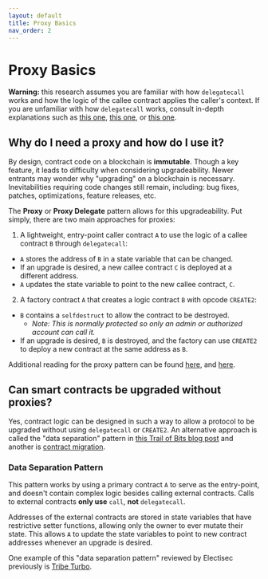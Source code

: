 ```yaml
---
layout: default
title: Proxy Basics
nav_order: 2
---
```


# Proxy Basics

**Warning:** this research assumes you are familiar with how `delegatecall` works and how the logic of the callee contract applies the caller's context. If you are unfamiliar with how `delegatecall` works, consult in-depth explanations such as [this one](https://medium.com/coinmonks/delegatecall-calling-another-contract-function-in-solidity-b579f804178c), [this one](https://blog.openzeppelin.com/ethereum-in-depth-part-1-968981e6f833/), or [this one](https://docs.soliditylang.org/en/latest/introduction-to-smart-contracts.html#delegatecall-and-libraries).

## Why do I need a proxy and how do I use it?

By design, contract code on a blockchain is **immutable**. Though a key feature, it leads to difficulty when considering upgradeability. Newer entrants may wonder why "upgrading" on a blockchain is necessary. Inevitabilities requiring code changes still remain, including: bug fixes, patches, optimizations, feature releases, etc.

The **Proxy** or **Proxy Delegate** pattern allows for this upgradeability. Put simply, there are two main approaches for proxies:

1. A lightweight, entry-point caller contract `A` to use the logic of a callee contract `B` through `delegatecall`:
- `A` stores the address of `B` in a state variable that can be changed. 
- If an upgrade is desired, a new callee contract `C` is deployed at a different address.
- `A` updates the state variable to point to the new callee contract, `C`.

2. A factory contract `A` that creates a logic contract `B` with opcode `CREATE2`:
- `B` contains a `selfdestruct` to allow the contract to be destroyed. 
  - *Note: This is normally protected so only an admin or authorized account can call it.*
- If an upgrade is desired, `B` is destroyed, and the factory can use `CREATE2` to deploy a new contract at the same address as `B`.

Additional reading for the proxy pattern can be found [here](https://docs.openzeppelin.com/upgrades-plugins/1.x/proxies), and [here](https://fravoll.github.io/solidity-patterns/proxy_delegate.html).

## Can smart contracts be upgraded without proxies?

Yes, contract logic can be designed in such a way to allow a protocol to be upgraded without using `delegatecall` or `CREATE2`. An alternative approach is called the "data separation" pattern in [this Trail of Bits blog post](https://blog.trailofbits.com/2018/09/05/contract-upgrade-anti-patterns/) and another is [contract migration](https://blog.trailofbits.com/2018/10/29/how-contract-migration-works/). 

### Data Separation Pattern

This pattern works by using a primary contract `A` to serve as the entry-point, and doesn't contain complex logic besides calling external contracts. Calls to external contracts **only use** `call`, **not** `delegatecall`. 

Addresses of the external contracts are stored in state variables that have restrictive setter functions, allowing only the owner to ever mutate their state. This allows `A` to update the state variables to point to new contract addresses whenever an upgrade is desired.

One example of this "data separation pattern" reviewed by Electisec previously is [Tribe Turbo](https://github.com/fei-protocol/tribe-turbo/blob/main/src/TurboMaster.sol).
